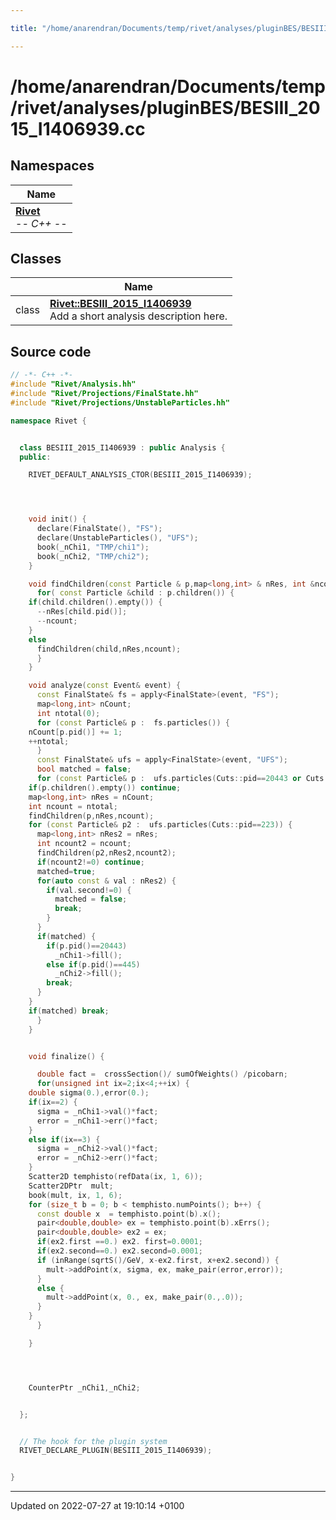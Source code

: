 ```yaml
---

title: "/home/anarendran/Documents/temp/rivet/analyses/pluginBES/BESIII_2015_I1406939.cc"

---
```


# /home/anarendran/Documents/temp/rivet/analyses/pluginBES/BESIII_2015_I1406939.cc



## Namespaces

| Name           |
| -------------- |
| **[Rivet](http://example.org/namespaces/namespacerivet/)** <br>-*- C++ -*-  |

## Classes

|                | Name           |
| -------------- | -------------- |
| class | **[Rivet::BESIII_2015_I1406939](http://example.org/classes/classrivet_1_1besiii__2015__i1406939/)** <br>Add a short analysis description here.  |




## Source code

```cpp
// -*- C++ -*-
#include "Rivet/Analysis.hh"
#include "Rivet/Projections/FinalState.hh"
#include "Rivet/Projections/UnstableParticles.hh"

namespace Rivet {


  class BESIII_2015_I1406939 : public Analysis {
  public:

    RIVET_DEFAULT_ANALYSIS_CTOR(BESIII_2015_I1406939);




    void init() {
      declare(FinalState(), "FS");
      declare(UnstableParticles(), "UFS");
      book(_nChi1, "TMP/chi1");
      book(_nChi2, "TMP/chi2");
    }

    void findChildren(const Particle & p,map<long,int> & nRes, int &ncount) {
      for( const Particle &child : p.children()) {
    if(child.children().empty()) {
      --nRes[child.pid()];
      --ncount;
    }
    else
      findChildren(child,nRes,ncount);
      }
    }

    void analyze(const Event& event) {
      const FinalState& fs = apply<FinalState>(event, "FS");
      map<long,int> nCount;
      int ntotal(0);
      for (const Particle& p :  fs.particles()) {
    nCount[p.pid()] += 1;
    ++ntotal;
      }
      const FinalState& ufs = apply<FinalState>(event, "UFS");
      bool matched = false;
      for (const Particle& p :  ufs.particles(Cuts::pid==20443 or Cuts::pid==445)) {
    if(p.children().empty()) continue;
    map<long,int> nRes = nCount;
    int ncount = ntotal;
    findChildren(p,nRes,ncount);
    for (const Particle& p2 :  ufs.particles(Cuts::pid==223)) {
      map<long,int> nRes2 = nRes;
      int ncount2 = ncount;
      findChildren(p2,nRes2,ncount2);
      if(ncount2!=0) continue;
      matched=true;
      for(auto const & val : nRes2) {
        if(val.second!=0) {
          matched = false;
          break;
        }
      }
      if(matched) {
        if(p.pid()==20443)
          _nChi1->fill();
        else if(p.pid()==445)
          _nChi2->fill();
        break;
      }
    }
    if(matched) break;
      }
    }


    void finalize() {

      double fact =  crossSection()/ sumOfWeights() /picobarn;
      for(unsigned int ix=2;ix<4;++ix) {
    double sigma(0.),error(0.);
    if(ix==2) {
      sigma = _nChi1->val()*fact;
      error = _nChi1->err()*fact;
    }
    else if(ix==3) {
      sigma = _nChi2->val()*fact;
      error = _nChi2->err()*fact;
    }
    Scatter2D temphisto(refData(ix, 1, 6));
    Scatter2DPtr  mult;
    book(mult, ix, 1, 6);
    for (size_t b = 0; b < temphisto.numPoints(); b++) {
      const double x  = temphisto.point(b).x();
      pair<double,double> ex = temphisto.point(b).xErrs();
      pair<double,double> ex2 = ex;
      if(ex2.first ==0.) ex2. first=0.0001;
      if(ex2.second==0.) ex2.second=0.0001;
      if (inRange(sqrtS()/GeV, x-ex2.first, x+ex2.second)) {
        mult->addPoint(x, sigma, ex, make_pair(error,error));
      }
      else {
        mult->addPoint(x, 0., ex, make_pair(0.,.0));
      }
    }
      }

    }




    CounterPtr _nChi1,_nChi2;


  };


  // The hook for the plugin system
  RIVET_DECLARE_PLUGIN(BESIII_2015_I1406939);


}
```


-------------------------------

Updated on 2022-07-27 at 19:10:14 +0100
